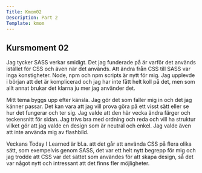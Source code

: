 ```yaml
---
Title: Kmom02
Description: Part 2
Template: kmom
---
```


<h2>Kursmoment 02</h2>

Jag tycker SASS verkar smidigt. Det jag funderade på är varför det används istället för CSS och även när det används. Att ändra från CSS till SASS var inga konstigheter. Node, npm och npm scripts är nytt för mig. Jag upplevde i början att det är komplicerad och jag har inte fått helt koll på det, men som allt annat brukar det klarna ju mer jag använder det.

Mitt tema byggs upp efter känsla. Jag gör det som faller mig in och det jag känner passar. Det kan vara att jag vill prova göra på ett visst sätt eller se hur det fungerar och ter sig. Jag valde att den här vecka ändra färger och teckensnitt för sidan. Jag trivs bra med ordning och reda och vill ha struktur vilket gör att jag valde en design som är neutral och enkel. Jag valde även att inte använda mig av flashbild.

Veckans Today I Learned är bl.a. att det går att använda CSS på flera olika sätt, som exempelvis genom SASS, det var ett helt nytt begrepp för mig och jag trodde att CSS var det sättet som användes för att skapa design, så det var något nytt och intressant att det finns fler möjligheter.
